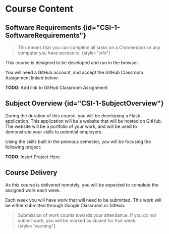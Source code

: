 # Course Content


## Software Requirements {id="CSI-1-SoftwareRequirements"}

> This means that you can complete all tasks on a Chromebook or any computer you have access to.
{style="info"}

This course is designed to be developed and run in the browser.

You will need a GitHub account, and accept the GitHub Classroom Assignment linked below:

**TODO**: Add link to GitHub Classroom Assignment

## Subject Overview {id="CSI-1-SubjectOverview"}

During the duration of this course, you will be developing a Flask application. This application will be a website that will be hosted on GitHub. The website will be a portfolio of your work, and will be used to demonstrate your skills to potential employers.

Using the skills built in the previous semester, you will be focusing the following project:

**TODO**: Insert Project Here.


## Course Delivery

As this course is delivered remotely, you will be expected to complete the assigned work each week.

Each week you will have work that will need to be submitted. This work will be either submitted through Google Classroom or GitHub.

> Submission of work counts towards your attendance. If you do not submit work, you will be marked as absent for that week.
{style="warning"}